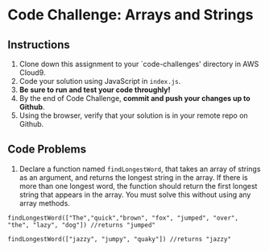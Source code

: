 # Code Challenge: Arrays and Strings

## Instructions

1. Clone down this assignment to your `code-challenges' directory in AWS Cloud9.  
2. Code your solution using JavaScript in `index.js`. 
3. **Be sure to run and test your code throughly!**
4. By the end of Code Challenge, **commit and push your changes up to Github**.
5. Using the browser, verify that your solution is in your remote repo on Github.

## Code Problems

1. Declare a function named `findLongestWord`, that takes an array of strings as an argument, and returns the longest string in the array. If there is more than one longest word, the function should return the first longest string that appears in the array. You must solve this without using any array methods. 
```
findLongestWord(["The","quick","brown", "fox", "jumped", "over", "the", "lazy", "dog"]) //returns "jumped"

findLongestWord(["jazzy", "jumpy", "quaky"]) //returns "jazzy"
```
